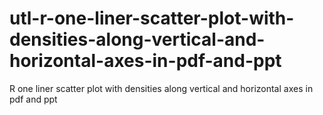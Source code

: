 # utl-r-one-liner-scatter-plot-with-densities-along-vertical-and-horizontal-axes-in-pdf-and-ppt
R one liner scatter plot with densities along vertical and horizontal axes in pdf and ppt

